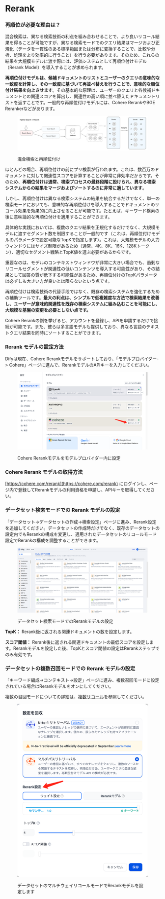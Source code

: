 # Rerank

### 再順位が必要な理由は？

混合検索は、異なる検索技術の利点を組み合わせることで、より良いリコール結果を得ることが可能ですが、異なる検索モードでのクエリ結果はマージおよび正規化（データを一貫性のある標準範囲または分布に変換することで、比較や分析、処理をより効率的に行うこと）を行う必要があります。そのため、これらの結果を大規模モデルに渡す際には、評価システムとして再順位付けモデル（Rerank Model）を導入することが求められます。

**再順位付けモデルは、候補ドキュメントのリストとユーザーのクエリの意味的な一致度を計算し、その一致度に基づいて再並べ替えを行うことで、意味的な順位付け結果を向上させます**。その基本的な原理は、ユーザーのクエリと各候補ドキュメントとの関連スコアを算出し、関連性の高い順に並べ替えたドキュメントリストを返すことです。一般的な再順位付けモデルには、Cohere RerankやBGE Rerankerなどがあります。

<figure><img src="../../../.gitbook/assets/image (128).png" alt=""><figcaption><p>混合検索と再順位付け</p></figcaption></figure>

ほとんどの場合、再順位付けの前にプリ検索が行われます。これは、数百万のドキュメントに対して関連性スコアを計算することが非常に非効率だからです。そのため、**再順位付けは通常、検索プロセスの最終段階に設けられ、異なる検索システムからの結果をマージおよびソートするのに非常に適しています**。

しかし、再順位付けは異なる検索システムの結果を統合するだけでなく、単一の検索モードにおいても、意味的な再順位付けを導入することでドキュメントのリコール効果を効果的に向上させることが可能です。たとえば、キーワード検索の後に意味論的な再順位付けを適用することができます。

具体的な実践においては、複数のクエリ結果を正規化するだけでなく、大規模モデルに渡すセグメント数を制限することが一般的です（これは、再順位付けモデルのパラメータで設定可能なTopKで指定します）。これは、大規模モデルの入力ウィンドウにはサイズ制限があるため（通常、4K、8K、16K、128Kトークン）、適切なセグメント戦略とTopK値を選ぶ必要があるからです。

重要なのは、モデルのコンテキストウィンドウが非常に大きい場合でも、過剰なリコールセグメントが関連性の低いコンテンツを導入する可能性があり、その結果として回答の質が低下する可能性があるため、再順位付けのTopKパラメータは必ずしも大きい方が良いとは限らないという点です。

再順位付けは検索技術の代替手段ではなく、既存の検索システムを強化するための補助ツールです。**最大の利点は、シンプルで低複雑度な方法で検索結果を改善し、ユーザーが意味的関連性を既存の検索システムに組み込むことを可能にし、大規模な基盤の変更を必要としない点です。**

Cohere Rerankの例を挙げると、アカウントを登録し、APIを申請するだけで接続が可能です。また、彼らは多言語モデルも提供しており、異なる言語のテキストクエリ結果を同時にソートすることができます。

### Rerank モデルの設定方法

Difyは現在、Cohere Rerankモデルをサポートしており、「モデルプロバイダー-> Cohere」ページに進んで、RerankモデルのAPIキーを入力してください。

<figure><img src="../../../.gitbook/assets/jp-rerank-cohere.png" alt=""><figcaption><p>Cohere Rerankモデルをモデルプロバイダー内に設定</p></figcaption></figure>

### Cohere Rerank モデルの取得方法

[https://cohere.com/rerank](https://cohere.com/rerank) にログインし、ページ内で登録してRerankモデルの利用資格を申請し、APIキーを取得してください。

### データセット検索モードでの Rerank モデルの設定

「データセット->データセットの作成->検索設定」ページに進み、Rerank設定を追加してください。データセットの作成時だけでなく、既存のデータセットの設定内でもRerankの構成を変更し、適用されたデータセットのリコールモード設定でRerankの構成を調整することができます。

<figure><img src="../../../.gitbook/assets/jp-rerank-explore.png" alt="" width="563"><figcaption><p>データセット検索モードでのRerankモデルの設定</p></figcaption></figure>

**TopK：** Rerank後に返される関連ドキュメントの数を設定します。

**スコア閾値：** Rerank後に返される関連ドキュメントの最低スコアを設定します。Rerankモデルを設定した後、TopKとスコア閾値の設定はRerankステップでのみ有効です。

### データセットの複数召回モードでの Rerank モデルの設定

「キーワード編成->コンテキスト->設定」ページに進み、複数召回モードに設定されている場合はRerankモデルをオンにしてください。

複数の召回モードについての詳細は、[複数リコール](https://docs.dify.ai/v/ja-jp/guides/knowledge-base/integrate-knowledge-within-application#rikru)を参照してください。

<figure><img src="../../../.gitbook/assets/jp-rerank-setting.png" alt=""><figcaption><p>データセットのマルチウェイリコールモードでRerankモデルを設定します</p></figcaption></figure>
